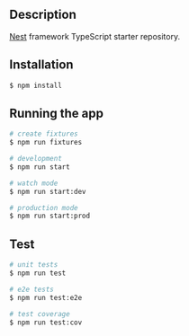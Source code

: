 ## Description

[Nest](https://github.com/nestjs/nest) framework TypeScript starter repository.

## Installation

```bash
$ npm install
```

## Running the app

```bash
# create fixtures
$ npm run fixtures

# development
$ npm run start

# watch mode
$ npm run start:dev

# production mode
$ npm run start:prod
```

## Test

```bash
# unit tests
$ npm run test

# e2e tests
$ npm run test:e2e

# test coverage
$ npm run test:cov
```
